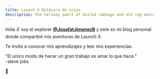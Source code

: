 ```yaml
---
title: Launch X Bitácora de viaje
description: The hallway smelt of boiled cabbage and old rag mats.
---
```


Hola ✌️  soy el explorer **[@JosafatJimenezB](https://github.com/JosafatJimenezB)** y este es mi blog personal donde compartiré mis aventuras de Launch X.

Te invito a conocer mis aprendizajes y leer mis experiencias.



"El único modo de hacer un gran trabajo es amar lo que hace." <br>
-steve jobs


🚀
